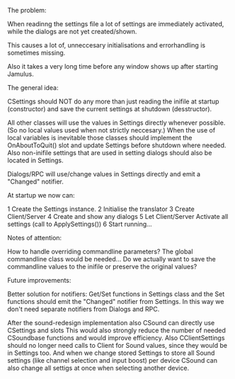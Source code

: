 The problem:

When readinng the settings file a lot of settings are immediately activated, while the dialogs are not yet created/shown.

This causes a lot of, unneccesary initialisations and errorhandling is sometimes missing.

Also it takes a very long time before any window shows up after starting Jamulus.



The general idea:

CSettings should NOT do any more than just reading the inifile at startup (constructor) and save the current settings at shutdown (desstructor).


All other classes will use the values in Settings directly whenever possible. (So no local values used when not strictly neccesary.)
When the use of local variables is inevitable those classes should implement the OnAboutToQuit() slot and update Settings before shutdown where needed.
Also non-inifile settings that are used in setting dialogs should also be located in Settings.

Dialogs/RPC will use/change values in Settings directly and emit a "Changed" notifier.


At startup we now can:

1 Create the Settings instance.
2 Initialise the translator
3 Create Client/Server
4 Create and show any dialogs
5 Let Client/Server Activate all settings (call to ApplySettings())
6 Start running...


Notes of attention:

How to handle overriding commandline parameters?
    The global commandline class would be needed...
    Do we actually want to save the commandline values to the inifile or preserve the original values?


Future improvements:

Better solution for notifiers: 
    Get/Set functions in Settings class and the Set functions should emit the "Changed" notifier from Settings.
    In this way we don't need separate notifiers from Dialogs and RPC.

After the sound-redesign implementation also CSound can directly use CSettings and slots
This would also strongly reduce the number of needed CSoundbase functions and would improve efficiency.
Also CClientSettings should no longer need calls to Client for Sound values, since they would be in Settings too.
And when we change stored Settings to store all Sound settings (like channel selection and input boost) per device
CSound can also change all settigs at once when selecting another device.

